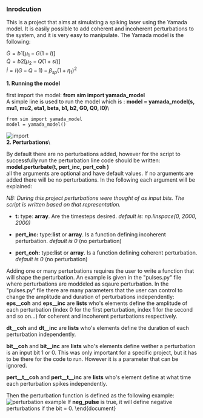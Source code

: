 ### Inrodcution </md>


This is a project that aims at simulating a spiking laser using the Yamada model. It is easily possible to add coherent and incoherent perturbations to the system, and it is very easy to manipulate.
The Yamada model is the following:

$\dot{G} = b1 \left[\mu_1 - G(1+I) \right]$\
$\dot{Q} = b2 \left[ \mu_2 - Q(1+sI ) \right]$ \
$\dot{I} = I \left(G - Q - 1\right) - \beta_{sp} (1+\eta_1)^2$


**1. Running the model**

first import the model: **from sim import yamada\_model**\
A simple line is used to run the model which is : **model = yamada\_model(s, mu1, mu2, eta1, beta, b1, b2, G0, Q0, I0)**\
```
from sim import yamada_model
model = yamada_model()

```



![import](https://user-images.githubusercontent.com/60350687/180771050-1703a062-35d6-4f6c-8ae2-44fe29b3d713.png)
\
**2. Perturbations**\

By default there are no perturbations added, however for the script to successfully run the perturbation line code should be written:\
**model.perturbate(t, pert_inc, pert_coh )**\
all the arguments are optional and have default values. If no arguments are added there will be no perturbations. In the following each argument will be explained:

_NB: During this project perturbations were thought of as input bits. The script is written based on that representation._

- **t:** type: **array**. Are the timesteps desired. *default is: np.linspace(0, 2000, 2000)*

- **pert_inc:** type:**list** or **array**. Is a function defining incoherent perturbation. *default is 0* (no perturbation)

- **pert_coh:** type:**list** or **array**. Is a function defining coherent perturbation. *default is 0* (no perturbation)

Adding one or many perturbations requires the user to write a function that will shape the perturbation. An example is given in the "pulses.py" file where perturbations are moddeled as sqaure perturbation.
In the "pulses.py" file there are many parameters that the user can control to change the amplitude and duration of perturbations independently:
**eps_\_coh** and **eps_\_inc** are **lists** who's elements define the amplitude of each perturbation (index 0 for the first perturbation, index 1 for the second and so on...) for coherent and incoherent perturbations respectively.

**dt_\_coh** and **dt_\_inc** are **lists** who's elements define the duration of each perturbation independently.

**bit_\_coh** and **bit_\_inc** are **lists** who's elements define wether a perturbation is an input bit 1 or 0. This was only important for a specific project, but it has to be there for the code to run. However it is a parameter that can be ignored.

**pert_\_t_\_coh** and **pert_\_t_\_inc** are **lists** who's element define at what time each perturbation spikes independently.

Then the perturbation function is defined as the following example:
![perturbation example](https://user-images.githubusercontent.com/60350687/181457655-66346cc5-1f27-48ab-adc2-b5fb2c315fbf.png)
If **neg_pulse** is true, it will define negative perturbations if the bit = 0.
\end{document}

